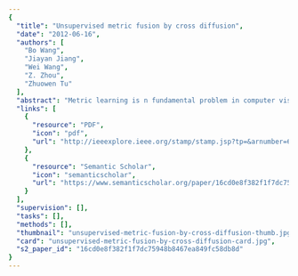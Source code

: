 ```yaml
---
{
  "title": "Unsupervised metric fusion by cross diffusion",
  "date": "2012-06-16",
  "authors": [
    "Bo Wang",
    "Jiayan Jiang",
    "Wei Wang",
    "Z. Zhou",
    "Zhuowen Tu"
  ],
  "abstract": "Metric learning is n fundamental problem in computer vision. Different features and algorithms may tackle a problem from different angles, and thus often provide complementary information. In this paper; we propose a fusion algorithm which outputs enhanced metrics by combining multiple given metrics (similarity measures). Unlike traditional co-training style algorithms where multi-view features or multiple data subsets are used for classification or regression, we focus on fusing multiple given metrics through diffusion process in an unsupervised way. Our algorithm has its particular advantage when the input similarity' matrices are the outputs from diverse algorithms. We provide both theoretical and empirical explanations to our method. Significant improvements over the state-of-the-art results have been observed on various benchmark datasets. For example, we have achieved 100% accuracy (no longer the bull's eye measure) on the MPEG-7 shape dataset. Our method has a wide range of applications in machine learning and computer vision.",
  "links": [
    {
      "resource": "PDF",
      "icon": "pdf",
      "url": "http://ieeexplore.ieee.org/stamp/stamp.jsp?tp=&arnumber=6248029"
    },
    {
      "resource": "Semantic Scholar",
      "icon": "semanticscholar",
      "url": "https://www.semanticscholar.org/paper/16cd0e8f382f1f7dc75948b8467ea849fc58db8d"
    }
  ],
  "supervision": [],
  "tasks": [],
  "methods": [],
  "thumbnail": "unsupervised-metric-fusion-by-cross-diffusion-thumb.jpg",
  "card": "unsupervised-metric-fusion-by-cross-diffusion-card.jpg",
  "s2_paper_id": "16cd0e8f382f1f7dc75948b8467ea849fc58db8d"
}
---
```


